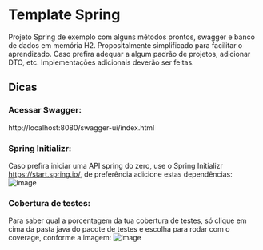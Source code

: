 # Template Spring

Projeto Spring de exemplo com alguns métodos prontos, swagger e banco de dados em memória H2. Propositalmente simplificado para facilitar o aprendizado. Caso prefira adequar a algum padrão de projetos, adicionar DTO, etc. Implementações adicionais deverão ser feitas.

## Dicas

### Acessar Swagger: 
http://localhost:8080/swagger-ui/index.html

### Spring Initializr:
Caso prefira iniciar uma API spring do zero, use o Spring Initializr https://start.spring.io/, de preferência adicione estas dependências:
![image](https://user-images.githubusercontent.com/17910237/228322158-a5d973e9-4750-4f62-b742-01bf3f6f1dc4.png)

### Cobertura de testes:
Para saber qual a porcentagem da tua cobertura de testes, só clique em cima da pasta java do pacote de testes e escolha para rodar com o coverage, conforme a imagem:
![image](https://user-images.githubusercontent.com/17910237/228328010-29a0fb04-ea3e-4313-8ae9-4f7894454f5c.png)
